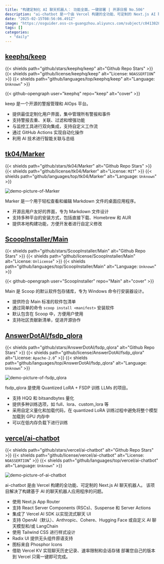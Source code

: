 ```yaml
---
title: "构建定制化 AI 聊天机器人： 功能全面，一键部署 | 开源日报 No.506"
description: "ai-chatbot 是一个由 Vercel 构建的全功能、可定制的 Next.js AI 聊天机器人项目，旨在简化构建基于 AI 的聊天机器人应用程序的过程。它支持 React Server Components、流式聊天 UI、多个 AI 聊天模型的集成，并使用 Tailwind CSS 进行样式设计。项目还集成了 Vercel KV 以管理聊天历史、速率限制和会话存储，用户可一键部署到 Vercel。"
date: "2025-02-15T08:56:06.491Z"
image: "https://osguider.oss-cn-guangzhou.aliyuncs.com/subject/c04138283f58e610418d191ae8033997.png"
tags: []
categories:
  - "daily"
---
```


## [keephq/keep](https://github.com/keephq/keep)

{{< shields path="github/stars/keephq/keep" alt="Github Repo Stars" >}} {{< shields path="github/license/keephq/keep" alt="License: `NOASSERTION`" >}} {{< shields path="github/languages/top/keephq/keep" alt="Language: `Unknown`" >}}

{{< github-opengraph user="keephq" repo="keep" alt="cover" >}}

keep 是一个开源的警报管理和 AIOps 平台。

- 提供最佳定制化用户界面，集中管理所有警报和事件
- 支持警报去重、关联、过滤和增强功能
- 与监控工具进行双向集成，支持自定义工作流
- 通过 GitHub Actions 实现自动化操作
- 利用 AI 技术进行智能关联与总结
  
## [tk04/Marker](https://github.com/tk04/Marker)

{{< shields path="github/stars/tk04/Marker" alt="Github Repo Stars" >}} {{< shields path="github/license/tk04/Marker" alt="License: `MIT`" >}} {{< shields path="github/languages/top/tk04/Marker" alt="Language: `Unknown`" >}}

![demo-picture-of-Marker](https://static.osguider.com/subject/github/tk04/Marker/db1e6e83385820286f4b6531bfd94fe0.png)

Marker 是一个用于轻松查看和编辑 Markdown 文件的桌面应用程序。

- 开源且用户友好的界面，专为 Markdown 文件设计
- 支持多种平台的安装方式，包括直接下载、Homebrew 和 AUR
- 提供本地构建功能，方便开发者进行自定义修改
  
## [ScoopInstaller/Main](https://github.com/ScoopInstaller/Main)

{{< shields path="github/stars/ScoopInstaller/Main" alt="Github Repo Stars" >}} {{< shields path="github/license/ScoopInstaller/Main" alt="License: `Unlicense`" >}} {{< shields path="github/languages/top/ScoopInstaller/Main" alt="Language: `Unknown`" >}}

{{< github-opengraph user="ScoopInstaller" repo="Main" alt="cover" >}}

Main 是 Scoop 的默认软件包存储库，专为 Windows 命令行安装器设计。

- 提供符合 Main 标准的软件包清单
- 通过简单的命令 `scoop install <manifest>` 安装软件
- 默认包含在 Scoop 中，方便用户使用
- 支持社区贡献新清单，促进开源协作
  
## [AnswerDotAI/fsdp_qlora](https://github.com/AnswerDotAI/fsdp_qlora)

{{< shields path="github/stars/AnswerDotAI/fsdp_qlora" alt="Github Repo Stars" >}} {{< shields path="github/license/AnswerDotAI/fsdp_qlora" alt="License: `Apache-2.0`" >}} {{< shields path="github/languages/top/AnswerDotAI/fsdp_qlora" alt="Language: `Unknown`" >}}

![demo-picture-of-fsdp_qlora](https://static.osguider.com/subject/github/AnswerDotAI/fsdp_qlora/72b0a8f812ce396d1fc0ebf5ed46e453.png)

fsdp_qlora 是使用 Quantized LoRA + FSDP 训练 LLMs 的项目。

- 支持 HQQ 和 bitsandbytes 量化
- 提供多种训练选项，如 full、lora、custom_lora 等
- 采用自定义量化和加载代码，在 quantized LoRA 训练过程中避免将整个模型加载到 GPU 内存中
- 可以在低内存负载下进行训练
  
## [vercel/ai-chatbot](https://github.com/vercel/ai-chatbot)

{{< shields path="github/stars/vercel/ai-chatbot" alt="Github Repo Stars" >}} {{< shields path="github/license/vercel/ai-chatbot" alt="License: `NOASSERTION`" >}} {{< shields path="github/languages/top/vercel/ai-chatbot" alt="Language: `Unknown`" >}}

![demo-picture-of-ai-chatbot](https://static.osguider.com/subject/github/vercel/ai-chatbot/6771069e8907966a3162707a4b9f0d6d.png)

ai-chatbot 是由 Vercel 构建的全功能、可定制的 Next.js AI 聊天机器人。
该项目解决了构建基于 AI 的聊天机器人应用程序的问题。

- 使用 Next.js App Router
- 支持 React Server Components (RSCs)、Suspense 和 Server Actions
- 集成了 Vercel AI SDK 以实现流式聊天 UI
- 支持 OpenAI（默认）、Anthropic、Cohere、Hugging Face 或自定义 AI 聊天模型和/或 LangChain
- 使用 Tailwind CSS 进行样式设计
- Radix UI 提供无头组件原语支持
- 图标来自 Phosphor Icons
- 借助 Vercel KV 实现聊天历史记录、速率限制和会话存储
部署您自己的版本到 Vercel 只需一键即可完成。
  
